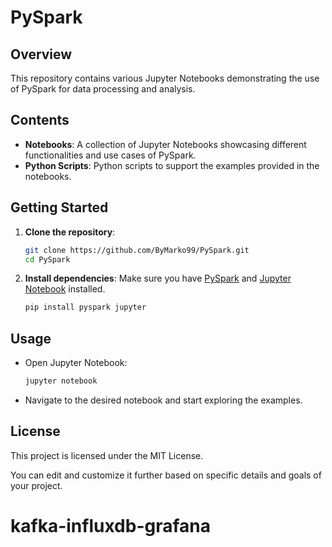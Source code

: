 # PySpark

## Overview
This repository contains various Jupyter Notebooks demonstrating the use of PySpark for data processing and analysis.

## Contents
- **Notebooks**: A collection of Jupyter Notebooks showcasing different functionalities and use cases of PySpark.
- **Python Scripts**: Python scripts to support the examples provided in the notebooks.

## Getting Started
1. **Clone the repository**:
   ```sh
   git clone https://github.com/ByMarko99/PySpark.git
   cd PySpark
   ```
2. **Install dependencies**:
   Make sure you have [PySpark](https://spark.apache.org/docs/latest/api/python/) and [Jupyter Notebook](https://jupyter.org/install) installed.
   ```sh
   pip install pyspark jupyter
   ```

## Usage
- Open Jupyter Notebook:
  ```sh
  jupyter notebook
  ```
- Navigate to the desired notebook and start exploring the examples.

## License
This project is licensed under the MIT License.

You can edit and customize it further based on specific details and goals of your project.
# kafka-influxdb-grafana
